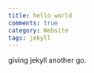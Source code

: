 ```yaml
---
title: hello world
comments: true
category: Website
tags: jekyll
---
```


giving jekyll another go.
